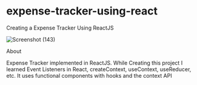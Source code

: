 # expense-tracker-using-react

Creating a Expense Tracker Using ReactJS


![Screenshot (143)](https://github.com/Sujitswain/expense-tracker-using-react/assets/90376564/9341795d-1fdd-4e63-a66d-fd0a1e9b4853)

About

Expense Tracker implemented in ReactJS. While Creating this project I learned Event Listeners in React, createContext, useContext, useReducer, etc. 
It uses functional components with hooks and the context API
